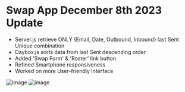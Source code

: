 # Swap App December 8th 2023 Update

- Server.js retrieve ONLY {Email, Date, Outbound, Inbound} last Sent Unique combination
- Daybox.js sorts data from last Sent descending order
- Added 'Swap Form' & 'Roster' link button
- Refined Smartphone responsiveness
- Worked on more User-friendly Interface
  
![image](https://github.com/MathDevWeb/swap-app/assets/140265706/4e30391f-eeb1-4886-b078-ddeb3ab71ffa)
![image](https://github.com/MathDevWeb/swap-app/assets/140265706/5c05f820-f179-4ed1-82a2-8e1f4cb12152)
